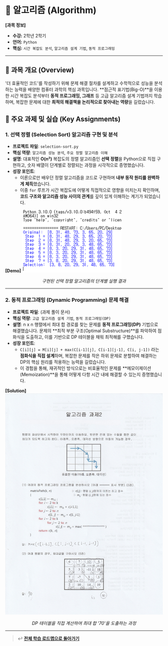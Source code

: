 # 🧠 알고리즘 (Algorithm)

**[과목 정보]**
- **수강:** 2학년 2학기
- **언어:** `Python`
- **핵심:** `시간 복잡도 분석`, `알고리즘 설계 기법`, `동적 프로그래밍`

---

## 📖 과목 개요 (Overview)
'더 효율적인 코드'를 작성하기 위해 문제 해결 절차를 설계하고 수학적으로 성능을 분석하는 능력을 배양한 컴퓨터 과학의 핵심 과목입니다. **점근적 표기법(Big-O)**을 이용한 시간 복잡도 분석부터 **동적 프로그래밍, 그래프** 등 고급 알고리즘 설계 기법까지 학습하며, 복잡한 문제에 대한 **최적의 해결책을 논리적으로 찾아내는 역량**을 길렀습니다.

## 🚀 주요 과제 및 실습 (Key Assignments)

### 1. 선택 정렬 (Selection Sort) 알고리즘 구현 및 분석
- **프로젝트 파일**: `selection-sort.py`
- **핵심 역량**: `알고리즘 성능 분석`, `주요 정렬 알고리즘 이해`
- **설명**: 대표적인 **O(n²)** 복잡도의 정렬 알고리즘인 **선택 정렬**을 Python으로 직접 구현하고, 숫자 배열이 단계별로 정렬되는 과정을 시각적으로 증명했습니다.
- **성장 포인트**:
    - 이론으로만 배우던 정렬 알고리즘을 코드로 구현하며 **내부 동작 원리를 완벽하게 체득**했습니다.
    - 이중 `for` 루프가 시간 복잡도에 어떻게 직접적으로 영향을 미치는지 확인하며, **코드 구조와 알고리즘 성능 사이의 관계**를 깊이 있게 이해하는 계기가 되었습니다.

**[Demo]**
![선택 정렬 실행 결과](./assets/selection-sort-result.png)
*<p align="center">구현된 선택 정렬 알고리즘의 단계별 실행 결과</p>*

---

### 2. 동적 프로그래밍 (Dynamic Programming) 문제 해결
- **프로젝트 파일**: (과제 풀이 문서)
- **핵심 역량**: `고급 알고리즘 설계 기법`, `동적 프로그래밍(DP)`
- **설명**: n x n 행렬에서 최대 합 경로를 찾는 문제를 **동적 프로그래밍(DP)** 기법으로 해결했습니다. 문제의 **최적 부분 구조(Optimal Substructure)**를 파악하여 점화식을 도출하고, 이를 기반으로 DP 테이블을 채워 최적해를 구했습니다.
- **성장 포인트**:
    - `C[i][j] = M[i][j] + max(C[i-1][j], C[i-1][j-1], C[i, j-1])` 라는 **점화식을 직접 설계**하며, 복잡한 문제를 작은 하위 문제로 분할하여 해결하는 DP의 핵심 원리를 적용하는 능력을 길렀습니다.
    - 이 경험을 통해, 재귀적인 방식으로는 비효율적인 문제를 **메모이제이션(Memoization)**을 통해 어떻게 다항 시간 내에 해결할 수 있는지 증명했습니다.

**[Solution]**
![동적 프로그래밍 과제 풀이](./assets/dp-matrix-path-solution.jpg)
*<p align="center">DP 테이블을 직접 계산하여 최대 합 '70'을 도출하는 과정</p>*

---
> ↩️ **[전체 학습 로드맵으로 돌아가기](../../README.md)**